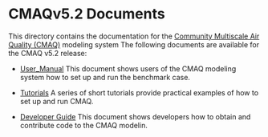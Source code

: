 CMAQv5.2 Documents 
==================

This directory contains the documentation for the [Community Multiscale Air Quality (CMAQ)](http://www.epa.gov/cmaq) modeling system
The following documents are available for the CMAQ v5.2 release:

- [User_Manual](User_Manual/README.md) This document shows users of the CMAQ modeling system how to set up and run the benchmark case.

- [Tutorials](Tutorials/README.md) A series of short tutorials provide practical examples of how to set up and run CMAQ. 

- [Developer Guide](Developer_Guide/README.md) This document shows developers how to obtain and contribute code to the CMAQ modelin.

